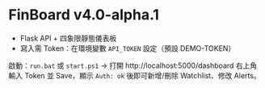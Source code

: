 # FinBoard v4.0-alpha.1

- Flask API + 四象限靜態儀表板
- 寫入需 Token：在環境變數 `API_TOKEN` 設定（預設 DEMO-TOKEN）

啟動：`run.bat` 或 `start.ps1` → 打開 http://localhost:5000/dashboard
右上角輸入 Token 並 Save，顯示 `Auth: ok` 後即可新增/刪除 Watchlist、修改 Alerts。
